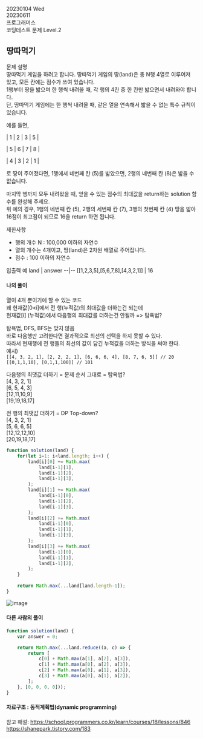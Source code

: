 20230104 Wed  
20230611  
프로그래머스  
코딩테스트 문제 Level.2  

땅따먹기
---
문제 설명  
땅따먹기 게임을 하려고 합니다. 땅따먹기 게임의 땅(land)은 총 N행 4열로 이루어져 있고, 모든 칸에는 점수가 쓰여 있습니다.  
1행부터 땅을 밟으며 한 행씩 내려올 때, 각 행의 4칸 중 한 칸만 밟으면서 내려와야 합니다.  
단, 땅따먹기 게임에는 한 행씩 내려올 때, 같은 열을 연속해서 밟을 수 없는 특수 규칙이 있습니다.  

예를 들면,  

| 1 | 2 | 3 | 5 |

| 5 | 6 | 7 | 8 |

| 4 | 3 | 2 | 1 |

로 땅이 주어졌다면, 1행에서 네번째 칸 (5)를 밟았으면, 2행의 네번째 칸 (8)은 밟을 수 없습니다.  

마지막 행까지 모두 내려왔을 때, 얻을 수 있는 점수의 최대값을 return하는 solution 함수를 완성해 주세요.  
위 예의 경우, 1행의 네번째 칸 (5), 2행의 세번째 칸 (7), 3행의 첫번째 칸 (4) 땅을 밟아 16점이 최고점이 되므로 16을 return 하면 됩니다.  

제한사항  
- 행의 개수 N : 100,000 이하의 자연수
- 열의 개수는 4개이고, 땅(land)은 2차원 배열로 주어집니다.
- 점수 : 100 이하의 자연수

입출력 예
land	| answer
--|--
[[1,2,3,5],[5,6,7,8],[4,3,2,1]]	| 16

#### 나의 풀이  
열이 4개 뿐이기에 할 수 있는 코드  
왜 현재값[0<i]에서 전 행(누적값)의 최대값을 더하는건 되는데  
현재값[i] (누적값)에서 다음행의 최대값를 더하는건 안될까 => 탐욕법?  

탐욕법, DFS, BFS는 맞지 않음  
바로 다음행만 고려한다면 결과적으로 최선의 선택을 하지 못할 수 있다.  
따라서 현재행에 전 행들의 최선의 값이 담긴 누적값을 더하는 방식을 써야 한다.   
예시)  
`[[4, 3, 2, 1], [2, 2, 2, 1], [6, 6, 6, 4], [8, 7, 6, 5]] // 20`  
`[[0,1,1,10], [0,1,1,100]] // 101`  


다음행의 최댓값 더하기 = 문제 순서 그대로 = 탐욕법?  
[4, 3, 2, 1]   
[6, 5, 4, 3]   
[12,11,10,9]   
[19,19,18,17]  
  
전 행의 최댓값 더하기 = DP Top-down?  
[4, 3, 2, 1]  
[5, 6, 6, 5]  
[12,12,12,10]  
[20,19,18,17]  
```jsx
function solution(land) {
    for(let i=1; i<land.length; i++) {
        land[i][0] += Math.max(
            land[i-1][1],
            land[i-1][2],
            land[i-1][3],
        );
        land[i][1] += Math.max(
            land[i-1][0],
            land[i-1][2],
            land[i-1][3],
        );
        land[i][2] += Math.max(
            land[i-1][0],
            land[i-1][1],
            land[i-1][3],
        );
        land[i][3] += Math.max(
            land[i-1][0],
            land[i-1][1],
            land[i-1][2],
        );
    }
    
    return Math.max(...land[land.length-1]);
}
```
![image](https://github.com/eunseolYun/TIL/assets/97269267/30da2257-b65e-47ad-827f-c5524829356c)


#### 다른 사람의 풀이
```jsx
function solution(land) {
    var answer = 0;

    return Math.max(...land.reduce((a, c) => {
        return [
            c[0] + Math.max(a[1], a[2], a[3]),  
            c[1] + Math.max(a[0], a[2], a[3]),
            c[2] + Math.max(a[0], a[1], a[3]),
            c[3] + Math.max(a[0], a[1], a[2]),
        ];
    }, [0, 0, 0, 0]));
}
```

#### 자료구조 : 동적계획법(dynamic programming)
참고 해설:
https://school.programmers.co.kr/learn/courses/18/lessons/846  
https://shanepark.tistory.com/183
